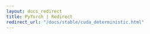 ```yaml
---
layout: docs_redirect
title: PyTorch | Redirect
redirect_url: "/docs/stable/cuda_deterministic.html"
---
```

